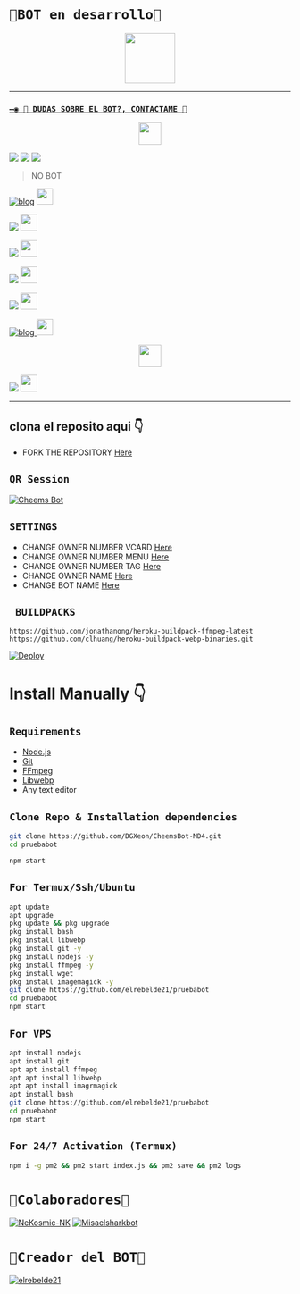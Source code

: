 # `👑BOT en desarrollo👑`
<p align="center"> 
  <a href="https://github.com/NeKosmic-NK"><img src="http://readme-typing-svg.herokuapp.com?font=mono&size=17&duration=4000&color=F7B11B&center=falso&vCenter=falso&lines=PRUEBA-BOT-MD++%F0%9F%92%96;Gracias+por+visitar+este+repositorio.+%F0%9F%92%96" height="90px"
</p>

-------

### `—◉ 👑 DUDAS SOBRE EL BOT?, CONTACTAME 👑`
<p align="center">
<a href="https://github.com/NeKosmic-NK"><img src="http://readme-typing-svg.herokuapp.com?font=mono&size=14&duration=3000&color=ABF7BB&center=verdadero&vCenter=verdadero&lines=Solo+escr%C3%ADba+si+tiene+dudas." height="40px"
</p>
    
<a href="http://wa.me/56977774748" target="blank"><img src="https://img.shields.io/badge/Creador-25D366?style=for-the-badge&logo=whatsapp&logoColor=white" /></a>
<a href="http://wa.me/34623442554" target="blank"><img src="https://img.shields.io/badge/NeKosmic_NK-25D366?style=for-the-badge&logo=whatsapp&logoColor=white" /></a>
<a href="http://wa.me/51935116539" target="blank"><img src="https://img.shields.io/badge/Misael-25D366?style=for-the-badge&logo=whatsapp&logoColor=white" /></a>
> NO BOT
  
[![blog](https://img.shields.io/badge/Grupo-Soporte-25D366?style=for-the-badge&logo=whatsapp&logoColor=white 
)](https://chat.whatsapp.com/Byyrc8RJnUkJw6vvUgsbDF)  <a href="https://chat.whatsapp.com/Byyrc8RJnUkJw6vvUgsbDF"> <img src="https://upload.wikimedia.org/wikipedia/commons/thumb/1/19/WhatsApp_logo-color-vertical.svg/1200px-WhatsApp_logo-color-vertical.svg.png" height="29px"></a>

 <p align="hihg">   
<a href="https://t.me/+jDafTNrAOmQ5MGEx" target="_blank"> <img src="https://img.shields.io/badge/-Telegram-%23E4405F?style=for-the-badge&logo=telegram&logoColor=blue" target="_blank"></a> <img src="https://github.com/siegrin/siegrin/blob/main/Assets/Handshake.gif" height="30px">

<p align="hihg">   
<a href="https://instagram.com/nekosmic.nk" target="_blank"> <img src="https://img.shields.io/badge/-Instagram-%23E4405F?style=for-the-badge&logo=instagram&logoColor=yellow" target="_blank"></a> <img src="https://github.com/siegrin/siegrin/blob/main/Assets/Handshake.gif" height="30px">
  
 <p align="hihg">   
<a href="https://vm.tiktok.com/ZMNmKcFYr/" target="_blank"> <img src="https://img.shields.io/badge/-TikTok-%23E4405F?style=for-the-badge&logo=tiktok&logoColor=black" target="_blank"></a> <img src="https://github.com/siegrin/siegrin/blob/main/Assets/Handshake.gif" height="30px">

 <p align="hihg">   
<a href="https://facebook.com/groups/721802642266362" target="_blank"> <img src="https://img.shields.io/badge/-Facebook-%23E4405F?style=for-the-badge&logo=facebook&logoColor=blue" target="_blank"></a> <img src="https://github.com/siegrin/siegrin/blob/main/Assets/Handshake.gif" height="30px">

[![blog](https://img.shields.io/badge/YouTube-FF0000?style=for-the-badge&logo=youtube&logoColor=white)
](https://youtube.com/channel/UC9b3UIVnVb5eQt7_Y-Qz-3A)  <img src="https://github.com/siegrin/siegrin/blob/main/Assets/powerup.gif" height="29px">
   
<p align="center">
<a href="https://github.com/NeKosmic-NK"><img src="http://readme-typing-svg.herokuapp.com?font=mono&size=14&duration=3000&color=ABF7BB&left=verdadero&vLeft=verdadero&lines=
  Te+gustar%C3%ADa+tener+un+BOT+activo+24/7?" height="40px"
</p>
   <p align="hihg">   
<a href="https://portal.acidicnodes.com" target="_blank"> <img src="https://img.shields.io/badge/-AcidicNodes-%23E4405F?style=for-the-badge&logo=acidicnodes&logoColor=black" target="_blank"></a> <img src="https://github.com/siegrin/siegrin/blob/main/Assets/Handshake.gif" height="30px">
 
   -----
   
## clona el reposito aqui 👇

- FORK THE REPOSITORY [Here](https://github.com/DGXeon/CheemsBot-MD4/fork)

## `QR Session`
[![Cheems Bot](https://repl.it/badge/github/quiec/whatsasena)](https://replit.com/@DGXeon/Cheems-Bot-Multi-Device-Qr-Code-Generator?output%20only=1&lite=1#index.js)

## `SETTINGS`

- CHANGE OWNER NUMBER VCARD [Here](https://github.com/DGXeon/CheemsBot-MD4/blob/master/settings.js#L58)
- CHANGE OWNER NUMBER MENU [Here](https://github.com/DGXeon/CheemsBot-MD4/blob/master/settings.js#L65)
- CHANGE OWNER NUMBER TAG [Here](https://github.com/DGXeon/CheemsBot-MD4/blob/master/settings.js#L66)
- CHANGE OWNER NAME [Here](https://github.com/DGXeon/CheemsBot-MD4/blob/master/settings.js#L59)
- CHANGE BOT NAME [Here](https://github.com/DGXeon/CheemsBot-MD4/blob/master/settings.js#L67)

## ` BUILDPACKS`

```
https://github.com/jonathanong/heroku-buildpack-ffmpeg-latest
https://github.com/clhuang/heroku-buildpack-webp-binaries.git
```

[![Deploy](https://www.herokucdn.com/deploy/button.svg)](https://heroku.com/deploy?template=https://github.com/DGXeon/CheemsBot-MD4/)

# Install Manually 👇
## `Requirements`
* [Node.js](https://nodejs.org/en/)
* [Git](https://git-scm.com/downloads)
* [FFmpeg](https://github.com/BtbN/FFmpeg-Builds/releases/download/autobuild-2020-12-08-13-03/ffmpeg-n4.3.1-26-gca55240b8c-win64-gpl-4.3.zip)
* [Libwebp](https://developers.google.com/speed/webp/download)
* Any text editor
## `Clone Repo & Installation dependencies`
```bash
git clone https://github.com/DGXeon/CheemsBot-MD4.git
cd pruebabot

npm start
```
## `For Termux/Ssh/Ubuntu`
```bash
apt update
apt upgrade
pkg update && pkg upgrade
pkg install bash
pkg install libwebp
pkg install git -y
pkg install nodejs -y 
pkg install ffmpeg -y 
pkg install wget
pkg install imagemagick -y
git clone https://github.com/elrebelde21/pruebabot
cd pruebabot
npm start
```
## `For VPS`
```bash
apt install nodejs 
apt install git 
apt apt install ffmpeg 
apt apt install libwebp 
apt apt install imagrmagick
apt install bash
git clone https://github.com/elrebelde21/pruebabot
cd pruebabot 
npm start
```
## `For 24/7 Activation (Termux)`
```bash
npm i -g pm2 && pm2 start index.js && pm2 save && pm2 logs
```
# `👑Colaboradores👑`

[![NeKosmic-NK](https://github.com/NeKosmic-NK.png?size=100)](https://github.com/NeKosmic-NK) 
[![Misaelsharkbot](https://github.com/Misaelsharkbot.png?size=100)](https://github.com/Misaelsharkbot)  
  
# `👑Creador del BOT👑`
  
  [![elrebelde21](https://github.com/elrebelde21.png?size=100)](https://github.com/elrebelde21) 
  
  
